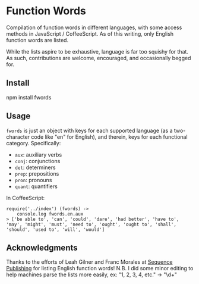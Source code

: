 # Function Words

Compilation of function words in different languages, with some access methods in JavaScript / CoffeeScript. As of this writing, only English function words are listed.

While the lists aspire to be exhaustive, language is far too squishy for that. As such, contributions are welcome, encouraged, and occasionally begged for.

## Install

npm install fwords

## Usage

`fwords` is just an object with keys for each supported language (as a two-character code like "en" for English), and therein, keys for each functional category. Specifically:

* `aux`: auxiliary verbs
* `conj`: conjunctions
* `det`: determiners
* `prep`: prepositions
* `pron`: pronouns
* `quant`: quantifiers

In CoffeeScript:

	require('../index') (fwords) -> 
		console.log fwords.en.aux
	> ['be able to', 'can', 'could', 'dare', 'had better', 'have to', 'may', 'might', 'must', 'need to', 'ought', 'ought to', 'shall', 'should', 'used to', 'will', 'would']

## Acknowledgments

Thanks to the efforts of Leah Gilner and Franc Morales at [Sequence Publishing](http://www.sequencepublishing.com) for listing English function words! N.B. I did some minor editing to help machines parse the lists more easily, ex: "1, 2, 3, 4, etc." -> "\d+"